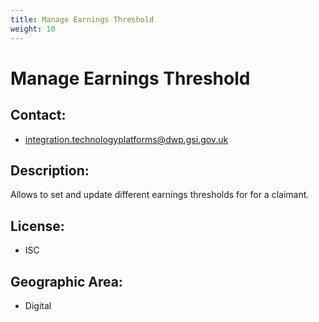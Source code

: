 ```yaml
---
title: Manage Earnings Threshold
weight: 10
---
```


# Manage Earnings Threshold

## Contact:
 - [integration.technologyplatforms@dwp.gsi.gov.uk](mailto:integration.technologyplatforms@dwp.gsi.gov.uk)

## Description:
Allows to set and update different earnings thresholds for for a claimant.

## License:
 - ISC

## Geographic Area:
 - Digital


